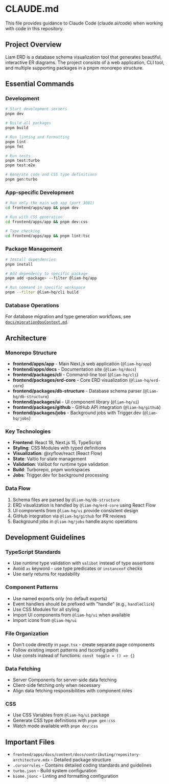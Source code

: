 # CLAUDE.md

This file provides guidance to Claude Code (claude.ai/code) when working with code in this repository.

## Project Overview

Liam ERD is a database schema visualization tool that generates beautiful, interactive ER diagrams. The project consists of a web application, CLI tool, and multiple supporting packages in a pnpm monorepo structure.

## Essential Commands

### Development
```bash
# Start development servers
pnpm dev

# Build all packages
pnpm build

# Run linting and formatting
pnpm lint
pnpm fmt

# Run tests
pnpm test:turbo
pnpm test:e2e

# Generate code and CSS type definitions
pnpm gen:turbo
```

### App-specific Development
```bash
# Run only the main web app (port 3001)
cd frontend/apps/app && pnpm dev

# Run with CSS generation
cd frontend/apps/app && pnpm dev:css

# Type checking
cd frontend/apps/app && pnpm lint:tsc
```

### Package Management
```bash
# Install dependencies
pnpm install

# Add dependency to specific package
pnpm add <package> --filter @liam-hq/app

# Run command in specific workspace
pnpm --filter @liam-hq/cli build
```

### Database Operations
For database migration and type generation workflows, see [`docs/migrationOpsContext.md`](docs/migrationOpsContext.md).

## Architecture

### Monorepo Structure
- **frontend/apps/app** - Main Next.js web application (`@liam-hq/app`)
- **frontend/apps/docs** - Documentation site (`@liam-hq/docs`)
- **frontend/packages/cli** - Command-line tool (`@liam-hq/cli`)
- **frontend/packages/erd-core** - Core ERD visualization (`@liam-hq/erd-core`)
- **frontend/packages/db-structure** - Database schema parser (`@liam-hq/db-structure`)
- **frontend/packages/ui** - UI component library (`@liam-hq/ui`)
- **frontend/packages/github** - GitHub API integration (`@liam-hq/github`)
- **frontend/packages/jobs** - Background jobs with Trigger.dev (`@liam-hq/jobs`)

### Key Technologies
- **Frontend**: React 18, Next.js 15, TypeScript
- **Styling**: CSS Modules with typed definitions
- **Visualization**: @xyflow/react (React Flow)
- **State**: Valtio for state management
- **Validation**: Valibot for runtime type validation
- **Build**: Turborepo, pnpm workspaces
- **Jobs**: Trigger.dev for background processing

### Data Flow
1. Schema files are parsed by `@liam-hq/db-structure`
2. ERD visualization is handled by `@liam-hq/erd-core` using React Flow
3. UI components from `@liam-hq/ui` provide consistent design
4. GitHub integration via `@liam-hq/github` for PR reviews
5. Background jobs in `@liam-hq/jobs` handle async operations

## Development Guidelines

### TypeScript Standards
- Use runtime type validation with `valibot` instead of type assertions
- Avoid `as` keyword - use type predicates or `instanceof` checks
- Use early returns for readability

### Component Patterns
- Use named exports only (no default exports)
- Event handlers should be prefixed with "handle" (e.g., `handleClick`)
- Use CSS Modules for all styling
- Import UI components from `@liam-hq/ui` when available
- Import icons from `@liam-hq/ui`

### File Organization
- Don't code directly in `page.tsx` - create separate page components
- Follow existing import patterns and tsconfig paths
- Use consts instead of functions: `const toggle = () => {}`

### Data Fetching
- Server Components for server-side data fetching
- Client-side fetching only when necessary
- Align data fetching responsibilities with component roles

### CSS
- Use CSS Variables from `@liam-hq/ui` package
- Generate CSS type definitions with `pnpm gen:css`
- Watch mode available with `pnpm dev:css`

## Important Files
- `frontend/apps/docs/content/docs/contributing/repository-architecture.mdx` - Detailed package structure
- `.cursorrules` - Contains detailed coding standards and guidelines
- `turbo.json` - Build system configuration
- `biome.jsonc` - Linting and formatting configuration
